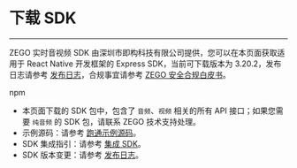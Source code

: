# 下载 SDK

- - -

ZEGO 实时音视频 SDK 由深圳市即构科技有限公司提供，您可以在本页面获取适用于 React Native 开发框架的 Express SDK，当前可下载版本为 3.20.2，发布日志请参考 [发布日志](https://doc-zh.zego.im/article/12556)，合规事宜请参考 [ZEGO 安全合规白皮书](/policies-and-agreements/zego-security-and-compliance-white-paper)。

<Card title="Express SDK v3.20.2" href="https://www.npmjs.com/package/zego-express-engine-reactnative" target="_blank">
npm
</Card>

<Note title="说明">

- 本页面下载的 SDK 包中，包含了 `音频`、`视频` 相关的所有 API 接口；如果您需要 `纯音频` 的 SDK 包，请联系 ZEGO 技术支持处理。
- 示例源码：请参考 [跑通示例源码](https://doc-zh.zego.im/article/6635)。
- SDK 集成指引：请参考 [集成 SDK](https://doc-zh.zego.im/article/4835)。
- SDK 版本变更：请参考 [发布日志](https://doc-zh.zego.im/article/12556)。
</Note>




